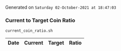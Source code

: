 Generated on `Saturday 02-October-2021 at 18:47:03`

### Current to Target Coin Ratio
`current_coin_ratio.sh`

Date|Current|Target|Ratio
---|---|---|---
